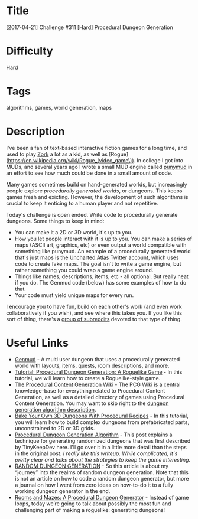 # Title

[2017-04-21] Challenge #311 [Hard] Procedural Dungeon Generation

# Difficulty

Hard

# Tags

algorithms, games, world generation, maps

# Description

I've been a fan of text-based interactive fiction games for a long time, and used to play [Zork](https://en.wikipedia.org/wiki/Zork) a lot as a kid, as well as [Rogue](https://en.wikipedia.org/wiki/Rogue_(video_game\)). In college I got into MUDs, and several years ago I wrote a small MUD engine called [punymud](https://github.com/paralax/punymud) in an effort to see how much could be done in a small amount of code. 

Many games sometimes build on hand-generated worlds, but increasingly people explore *procedurally generated worlds*, or dungeons. This keeps games fresh and exicting. However, the development of such algorithms is crucial to keep it enticing to a human player and not repetitive. 

Today's challenge is open ended. Write code to procedurally generate dungeons. Some things to keep in mind:

- You can make it a 2D or 3D world, it's up to you.
- How you let people interact with it is up to you. You can make a series of maps (ASCII art, graphics, etc) or even output a world compatible with something like punymud. An example of a procedurally generated world that's just maps is the [Uncharted Atlas](http://mewo2.com/notes/terrain/) Twitter account, which uses code to create fake maps. The goal isn't to write a game engine, but rather something you could wrap a game engine around.
- Things like names, descriptions, items, etc - all optional. But really neat if you do. The Genmud code (below) has some examples of how to do that. 
- Your code must yield unique maps for every run. 

I encourage you to have fun, build on each other's work (and even work collaboratively if you wish), and see where this takes you. If you like this sort of thing, there's a [group of subreddits](https://www.reddit.com/r/proceduralgeneration/) devoted to that type of thing. 

# Useful Links

- [Genmud](https://github.com/toddcarnes/genmud) - A multi user dungeon that uses a procedurally generated world with layouts, items, quests, room descriptions, and more. 
- [Tutorial: Procedural Dungeon Generation: A Roguelike Game](https://www.scirra.com/tutorials/1112/procedural-dungeon-generation-a-roguelike-game) - In this tutorial, we will learn how to create a Roguelike-style game.
- [The Procedural Content Generation Wiki](http://pcg.wikidot.com/) - The PCG Wiki is a central knowledge-base for everything related to Procedural Content Generation, as well as a detailed directory of games using Procedural Content Generation. You may want to skip right to the [dungeon generation algorithm description](http://pcg.wikidot.com/pcg-algorithm:dungeon-generation). 
- [Bake Your Own 3D Dungeons With Procedural Recipes](https://gamedevelopment.tutsplus.com/tutorials/bake-your-own-3d-dungeons-with-procedural-recipes--gamedev-14360) - In this tutorial, you will learn how to build complex dungeons from prefabricated parts, unconstrained to 2D or 3D grids.
- [Procedural Dungeon Generation Algorithm](http://www.gamasutra.com/blogs/AAdonaac/20150903/252889/Procedural_Dungeon_Generation_Algorithm.php) - This post explains a technique for generating randomized dungeons that was first described by TinyKeepDev here. I'll go over it in a little more detail than the steps in the original post. *I really like this writeup. While complicated, it's pretty clear and talks about the strategies to keep the game interesting.*
- [RANDOM DUNGEON GENERATION](https://www.saschawillems.de/?page_id=395) - So this article is about my “journey” into the realms of random dungeon generation. Note that this is not an article on how to code a random dungeon generator, but more a journal on how I went from zero ideas on how-to-do it to a fully working dungeon generator in the end. 
- [Rooms and Mazes: A Procedural Dungeon Generator](http://journal.stuffwithstuff.com/2014/12/21/rooms-and-mazes/) -  Instead of game loops, today we’re going to talk about possibly the most fun and challenging part of making a roguelike: generating dungeons!
